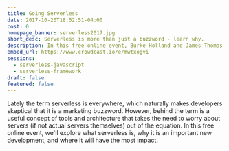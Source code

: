 ```yaml
---
title: Going Serverless
date: 2017-10-20T18:52:51-04:00
cost: 0
homepage_banner: serverless2017.jpg
short_desc: Serverless is more than just a buzzword - learn why.
description: In this free online event, Burke Holland and James Thomas explore what serverless is, why it's an important new development and where it will have impact.
embed_url: https://www.crowdcast.io/e/mwtxogvi
sessions:
  - serverless-javascript
  - serverless-framework
draft: false
featured: false
---
```


Lately the term serverless is everywhere, which naturally makes developers skeptical that it is a marketing buzzword. However, behind the term is a useful concept of tools and architecture that takes the need to worry about servers (if not actual servers themselves) out of the equation. In this free online event, we'll explore what serverless is, why it is an important new development, and where it will have the most impact.
